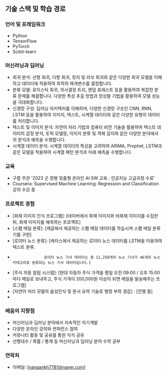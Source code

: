 ## 기술 스택 및 학습 경로

### 언어 및 프레임워크
- Python
- TensorFlow
- PyTorch
- Scikit-learn

### 머신러닝과 딥러닝
- 회귀 분석: 선형 회귀, 다항 회귀, 릿지 및 라쏘 회귀와 같은 다양한 회귀 모델을 이해하고 데이터에 적용하여 최적의 매개변수를 결정합니다.
- 분류 모델: 로지스틱 회귀, 의사결정 트리, 랜덤 포레스트 등을 활용하여 복잡한 분류 문제를 해결합니다. 다양한 특성 추출 방법과 앙상블 기법을 활용하여 모델 성능을 극대화합니다.
- 신경망 구성: 딥러닝 아키텍처를 이해하며, 다양한 신경망 구조인 CNN, RNN, LSTM 등을 활용하여 이미지, 텍스트, 시계열 데이터와 같은 다양한 유형의 데이터를 처리합니다.
- 텍스트 및 이미지 분석: 자연어 처리 기법과 컴퓨터 비전 기술을 활용하여 텍스트 데이터의 감정 분석, 토픽 모델링, 이미지 분류 및 객체 감지와 같은 다양한 분야에서의 분석과 예측을 수행합니다.
- 시계열 데이터 분석: 시계열 데이터의 특성을 고려하여 ARIMA, Prophet, LSTM과 같은 모델을 적용하여 시계열 패턴 분석과 미래 예측을 수행합니다.

### 교육
- 구름 주관 '2023 군 장병 맞춤형 온라인 AI·SW 교육 : 인공지능 고급과정 수료'
- Coursera: Supervised Machine Learning: Regression and Classification 강의 수강 중

### 프로젝트 경험
- [화재 이미지 인식 프로그램]: [네이버에서 화재 이미지와 비화재 이미지를 수집한 뒤, 화재 이미지를 예측하는 프로젝트]
- [스팸 메일 분류]: [캐글에서 제공하는 스팸 메일 데이터를 학습시켜 스팸 메일 분류기를 구현]
- [로이터 뉴스 분류]: [케라스에서 제공하는 로이터 뉴스 데이터를 LSTM을 이용하여 텍스트 분류.
-                   로이터 뉴스 기사 데이터는 총 11,258개의 뉴스 기사가 46개의 뉴스 카테고리로 분류되는 뉴스 기사 데이터입니다.]
- [주식 자동 알림 시스템]: [현대 자동차 주식 가격을 평일 오전 09:00 / 오후 15:00 마다 메일로 보내주고, 주식 가격이 200,000원 이상이 되면 메일을 발송해주는 프로그램]
- [자연어 처리 모델의 음성인식 및 문서 요약 기술로 행정 부하 경감] : [진행 중]
- 
### 배움의 지향점
- 머신러닝과 딥러닝 분야에서 지속적인 자기계발
- 다양한 온라인 강의와 컨퍼런스 참여
- 커뮤니티 활동 및 공유를 통한 지식 공유
- 선형대수 / 확률 / 통계 등 머신러닝과 딥러닝 분야 수학 공부

### 연락처
- 이메일: [nanaankh7781@naver.com]
